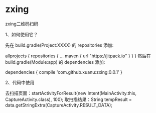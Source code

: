 # zxing
zxing二维码扫码

1、如何使用它？

先在 build.gradle(Project:XXXX) 的 repositories 添加:

allprojects {
    repositories {
        ...
        maven { url "https://jitpack.io" }
    }
}
然后在 build.gradle(Module:app) 的 dependencies 添加:

dependencies {
        compile 'com.github.xuanu:zxing:0.0.1'
}

2、代码中使用 

去扫描页面：startActivityForResult(new Intent(MainActivity.this, CaptureActivity.class), 100); 
取扫描结果：String tempResult = data.getStringExtra(CaptureActivity.RESULT_DATA);
